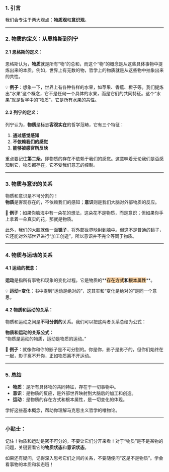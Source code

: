 
### 1. **引言**

我们会专注于两大观点：**物质观**和**意识观**。

---

### 2. **物质的定义：从恩格斯到列宁**

#### 2.1 恩格斯的定义：

恩格斯认为，**物质**就是所有“物”的总和，而这个“物”的概念是从这些具体事物中提炼出来的本质。例如，世界上有无数的物，哲学上的物质就是从这些物中抽象出来的共性。

💡 **例子**：想象一下，世界上有各种各样的水果，如苹果、香蕉、橙子等。我们提炼出“水果”这个概念，它不是任何一个具体的水果，而是它们的共同特征。这个“水果”就是哲学中的“物质”，它是所有水果的共性。

#### 2.2 列宁的定义：

列宁认为，**物质**是标志**客观实在**的哲学范畴，它有三个特征：

1. **通过感觉感知**
2. **不依赖我们的感觉**
3. **能够被感官所反映**

重点要记住**第二条**，即物质的存在不依赖于我们的感觉。这意味着无论我们是否感知到它，物质都存在，它不受我们意志的控制。

---

### 3. **物质与意识的关系**

物质和意识是不可分割的！  
**物质**是客观存在的，不依赖我们的感知；**意识**则是我们大脑对外部物质的反应。

🧠 **例子**：如果你脑海中有一朵花的想法，这朵花不是物质，而是意识；但如果你手上拿着一朵真实的花，那就是物质。

此外，我们的大脑就像一面**镜子**，将外部世界映射到脑中。但这不是普通的镜子，它还能对外部世界进行“加工创造”，所以意识并不完全等同于物质。

---

### 4. **物质与运动的关系**

#### 4.1 运动的概念：

**运动**是指所有事物和现象的变化过程。它是物质的**<mark style="background: #FFB86CA6;">存在方式</mark>**和**<mark style="background: #FFB86CA6;">根本属性</mark>**。

💡 **运动=变化**：书中提到“运动是绝对的”，这其实和“变化是绝对的”是同一个意思。

#### 4.2 物质和运动的关系：

物质和运动之间是**不可分割的**关系。我们可以把这两者关系总结为公式：

**物质和运动的关系公式：**  
“物质是运动的物质，运动是物质的运动。”

🚀 **例子**：就像你和你的影子是不可分割的。你是你，影子是影子的，但你们始终在一起，影子离不开你，正如物质离不开运动。

---

### 5. **总结**

- **物质**：是所有具体物的共同特征，存在于一切事物中。
- **意识**：是物质的反应，是外部世界映射到大脑后的加工和创造。
- **运动**：是物质的存在方式和根本属性，是一切变化的体现。

学好这些基本概念，帮助你理解马克思主义哲学的唯物论。

---

### 小贴士：

记住！物质和运动是密不可分的，不要让它们分开来看！对于“物质”是不是某物的问题，关键要看它的**物质状态**和**意识状态**。

如果还有疑问，记得深入思考它们之间的关系，不要随便问“这是不是物质”。学会看事物的本质和状态哦！